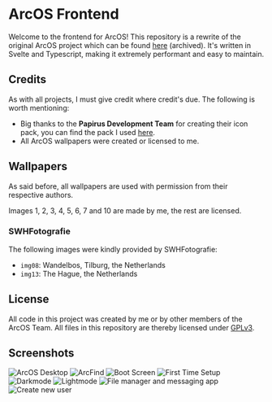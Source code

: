 # ArcOS Frontend
Welcome to the frontend for ArcOS! This repository is a rewrite of the original ArcOS project which can be found [here](https://github.com/IzK-ArcOS/ArcOS-Environment) (archived). It's written in Svelte and Typescript, making it extremely performant and easy to maintain. 

## Credits

As with all projects, I must give credit where credit's due. The following is worth mentioning:

- Big thanks to the **Papirus Development Team** for creating their icon pack, you can find the pack I used [here](https://github.com/PapirusDevelopmentTeam/papirus-icon-theme).
- All ArcOS wallpapers were created or licensed to me.

## Wallpapers

As said before, all wallpapers are used with permission from their respective authors.

Images 1, 2, 3, 4, 5, 6, 7 and 10 are made by me, the rest are licensed.

### SWHFotografie

The following images were kindly provided by SWHFotografie:

- `img08`: Wandelbos, Tilburg, the Netherlands
- `img13`: The Hague, the Netherlands

## License

All code in this project was created by me or by other members of the ArcOS Team. All files in this repository are thereby licensed under [GPLv3](./LICENSE).

## Screenshots

![ArcOS Desktop](https://user-images.githubusercontent.com/76709090/223267524-aca68c8f-dcd2-4e27-99b7-8d6442ba2fc3.png)
![ArcFind](https://user-images.githubusercontent.com/76709090/223268177-4ef2be20-8f40-4401-9fd5-841f1236c827.png)
![Boot Screen](https://user-images.githubusercontent.com/76709090/223268411-da2675e1-03ec-4e34-b3cc-e14e02a29402.png)
![First Time Setup](https://user-images.githubusercontent.com/76709090/223268591-4b1ec5f8-9277-4f36-82d9-0051adbf7931.png)
![Darkmode](https://user-images.githubusercontent.com/76709090/223270165-513f63ad-0eec-4c66-a3dc-e353d057dddd.png)
![Lightmode](https://user-images.githubusercontent.com/76709090/223270414-c3f137a6-7feb-43e0-a556-9051098c01b9.png)
![File manager and messaging app](https://user-images.githubusercontent.com/76709090/223271853-cb539319-fb3b-479b-a4aa-c62ecd3d737e.png)
![Create new user](https://user-images.githubusercontent.com/76709090/223274923-8cde40bf-7960-4940-b917-cc42538efaff.png)

